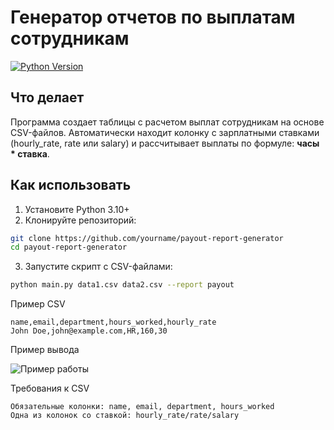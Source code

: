 # Генератор отчетов по выплатам сотрудникам

[![Python Version](https://img.shields.io/badge/Python-3.10%2B-blue )](https://www.python.org/ )

## Что делает
Программа создает таблицы с расчетом выплат сотрудникам на основе CSV-файлов. Автоматически находит колонку с зарплатными ставками (hourly_rate, rate или salary) и рассчитывает выплаты по формуле: **часы * ставка**.

## Как использовать
1. Установите Python 3.10+
2. Клонируйте репозиторий:
```bash
git clone https://github.com/yourname/payout-report-generator 
cd payout-report-generator
```

3. Запустите скрипт с CSV-файлами:
```bash
python main.py data1.csv data2.csv --report payout
```

Пример CSV
```code
name,email,department,hours_worked,hourly_rate
John Doe,john@example.com,HR,160,30
```
Пример вывода

![Пример работы](https://github.com/user-attachments/assets/5f0271c5-82db-4f06-aa15-f62e41c14c39)

Требования к CSV 

    Обязательные колонки: name, email, department, hours_worked
    Одна из колонок со ставкой: hourly_rate/rate/salary
     

